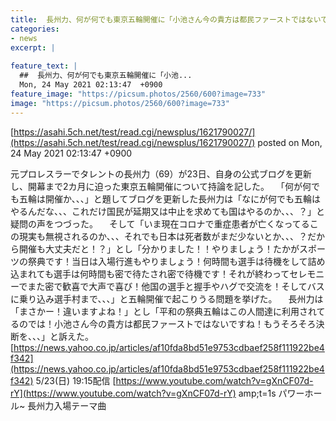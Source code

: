```yaml
---
title:  長州力、何が何でも東京五輪開催に「小池さん今の貴方は都民ファーストではないですね！」  
categories:
- news
excerpt: |
  
feature_text: |
  ##  長州力、何が何でも東京五輪開催に「小池...
  Mon, 24 May 2021 02:13:47  +0900
feature_image: "https://picsum.photos/2560/600?image=733"
image: "https://picsum.photos/2560/600?image=733"
---
```


[https://asahi.5ch.net/test/read.cgi/newsplus/1621790027/](https://asahi.5ch.net/test/read.cgi/newsplus/1621790027/)
posted on Mon, 24 May 2021 02:13:47  +0900

<!--more-->

元プロレスラーでタレントの長州力（69）が23日、自身の公式ブログを更新し、開幕まで2カ月に迫った東京五輪開催について持論を記した。 　「何が何でも五輪は開催か、、、」と題してブログを更新した長州力は「なにが何でも五輪はやるんだな、、、これだけ国民が延期又は中止を求めても国はやるのか、、、？」と疑問の声をつづった。 　そして「いま現在コロナで重症患者が亡くなってるこの現実も無視されるのか、、、それでも日本は死者数がまだ少ないとか、、、？だから開催も大丈夫だと！？」とし「分かりました！！やりましょう！たかがスポーツの祭典です！当日は入場行進もやりましょう！何時間も選手は待機をして詰め込まれても選手は何時間も密で待たされ密で待機です！それが終わってセレモニーでまた密で歓喜で大声で喜び！他国の選手と握手やハグで交流を！そしてバスに乗り込み選手村まで、、、」と五輪開催で起こりうる問題を挙げた。 　長州力は「まさかー！違いますよね！」とし「平和の祭典五輪はこの人間達に利用されてるのでは！小池さん今の貴方は都民ファーストではないですね！もうそろそろ決断を、、、」と訴えた。 [https://news.yahoo.co.jp/articles/af10fda8bd51e9753cdbaef258f111922be4f342](https://news.yahoo.co.jp/articles/af10fda8bd51e9753cdbaef258f111922be4f342) 5/23(日) 19:15配信 [https://www.youtube.com/watch?v=gXnCF07d-rY](https://www.youtube.com/watch?v=gXnCF07d-rY) amp;t=1s パワーホール~ 長州力入場テーマ曲
